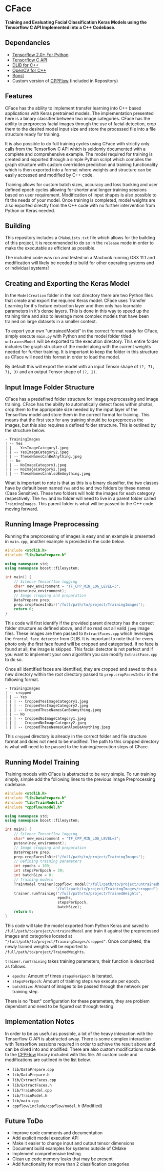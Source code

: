 # CFace
**Training and Evaluating Facial Classification Keras Models using the Tensorflow C API Implemented into a C++ Codebase.**

## Dependancies
- [Tensorflow 2.0+ For Python](https://www.tensorflow.org/install)
- [Tensorflow C API](https://www.tensorflow.org/install/lang_c "Tensorflow C API")
- [DLIB for C++](http://dlib.net/compile.html)
- [OpenCV for C++](https://opencv.org/releases/)
- [Boost](https://stackoverflow.com/questions/3897839/how-to-link-c-program-with-boost-using-cmake)
- Custom version of [CPPFlow](https://github.com/serizba/cppflow "CPPFlow") (Included in Repository)

## Features
CFace has the ability to implement transfer learning into C++ based applications with Keras pretrained models. The implementation presented here is a binary classifier between two image categories. CFace has the ability to preprocess facial images through the use of facial detection, crop them to the desired model input size and store the processed file into a file structure ready for training.

It is also possible to do full training cycles using CFace with strictly only calls from the Tensorflow C API which is seldomly documented with a complete and comprehensive example. The model required for training is created and exported through a simple Python script which compiles the graph structure with custom overridden prediction and training functionality which is then exported into a format where weights and structure can be easily accessed and modified by C++ code.

Training allows for custom batch sizes, accuracy and loss tracking and user defined epoch cycles allowing for shorter and longer training sessions based on user requirement. Modification of input shapes is also possible to fit the needs of your model. Once training is completed, model weights are also exported directly from the C++ code with no further intervention from Python or Keras needed.

## Building
This repository includes a `CMakeLists.txt` file which allows for the building of this project, it is recommended to do so in the `release` mode in order to make the executable as efficient as possible.

The included code was run and tested on a Macbook running OSX 11.1 and modification will likely be needed to build for other operating systems and or individual systems!

## Creating and Exporting the Keras Model
In the ``ModelCreation`` folder in the root directory there are two Python files that create and export the required Keras model.
CFace uses Transfer Learning for it's feature extraction layer and then only has learnable parameters in it's dense layers.
This is done in this way to speed up the training time and also to leverage more complex models that have been trained on large datasets in a smaller context.

To export your own "untrainedModel" in the correct format ready for CFace, simply execute `main.py` with Python and the model folder titled `untrainedModel` will be exported to the execution directory.
This entire folder includes the graph structure of the model along with the current weights needed for further training. It is important to keep the folder in this structure as CFace will need this format in order to load the model.

By default this will export the model with an input Tensor shape of `(?, 71, 71, 3)` and an output Tensor shape of `(?, 2)`.

## Input Image Folder Structure
CFace has a predefined folder structure for image preprocessing and image training. CFace has the ability to automatically detect faces within photos, crop them to the appropriate size needed by the input layer of the Tensorflow model and store them in the correct format for training.
This means that the first step for any training should be to preprocess the images, but this also requires a defined folder structure. This is outlined by the structure below.
```
- TrainingImages
| -- Yes
| | -- YesImageCategory1.jpeg
| | -- YesImageCategory2.jpeg
| | -- TheseNamesCanBeAnything.jpeg
| -- No
| | -- NoImageCategory1.jpeg
| | -- NoImageCategory2.jpeg
| | -- TheseNamesCanAlsoBeAnything.jpeg
```
What is important to note is that as this is a binary classifier, the two classes have by default been named `Yes` and `No` and two folders by these names (Case Sensitive).
These two folders will hold the images for each category respectively. The `Yes` and `No` folder will need to live in a parent folder called `TrainingImages`.
This parent folder is what will be passed to the C++ code moving forward.

## Running Image Preprocessing
Running the preprocessing of images is easy and an example is presented in `main.cpp`, another example is provided in the code below.
```c++
#include <stdlib.h>
#include "lib/DataPrepare.h"

using namespace std;
using namespace boost::filesystem;

int main() {
    // Silence Tensorflow logging
    char* new_environment = "TF_CPP_MIN_LOG_LEVEL=3";
    putenv(new_environment);
    // Image cropping and preparation
    DataPrepare prep;
    prep.cropFacesInDir("/full/path/to/project/TrainingImages");
    return 0;
}
```
This code will first identify if the provided parent directory has the correct folder structure as defined above, and if so read out all valid `jpeg` image files.
These images are then passed to `ExtractFaces.cpp` which leverages the `frontal_face_detector` from DLIB. It is important to note that for every photo only the first face found will be cropped and categorised.
If no face is found at all, the image is skipped. This facial detector is not perfect and if you want to implement your own algorithm you can modify `ExtractFace.cpp` to do so.

Once all identified faces are identified, they are cropped and saved to the a new directory within the root directory passed to `prep.cropFacesInDir` in the following format.
```
- TrainingImages
| -- cropped
| | -- Yes
| | | -- CroppedYesImageCategory1.jpeg
| | | -- CroppedYesImageCategory2.jpeg
| | | -- CroppedTheseNamesCanBeAnything.jpeg
| | -- No
| | | -- CroppedNoImageCategory1.jpeg
| | | -- CroppedNoImageCategory2.jpeg
| | | -- CroppedTheseNamesCanAlsoBeAnything.jpeg
```
This `cropped` directory is already in the correct folder and file structure format and does not need to be modified. The path to this cropped directory is what will need to be passed to the training/execution steps of CFace.

## Running Model Training
Training models with CFace is abstracted to be very simple. To run training simply, simple add the following lines to the previous Image Preprocessing codebase.
```c++
#include <stdlib.h>
#include "lib/DataPrepare.h"
#include "lib/TrainModel.h"
#include "cppflow/model.h"

using namespace std;
using namespace boost::filesystem;

int main() {
    // Silence Tensorflow logging
    char* new_environment = "TF_CPP_MIN_LOG_LEVEL=3";
    putenv(new_environment);
    // Image cropping and preparation
    DataPrepare prep;
    prep.cropFacesInDir("/full/path/to/project/TrainingImages");
    // Defining training parameters
    int epochs = 100;
    int stepsPerEpoch = 39;
    int batchSize = 8;
    // Training models
    TrainModel trainer(cppflow::model("/full/path/to/project/untrainedModel"),
                       "/full/path/to/project/TrainingImages/cropped");
    trainer.runTraining("/full/path/to/project/TrainedWeights",
                        epochs,
                        stepsPerEpoch,
                        batchSize);
    return 0;
}
```
This code will take the model exported from Python Keras and saved to `/full/path/to/project/untrainedModel` and train it against the preprocessed images and categories located at  `"/full/path/to/project/TrainingImages/cropped"`.
Once completed, the newly trained weights will be exported to `/full/path/to/project/TrainedWeights`.

`trainer.runTraining` takes training parameters, their function is described as follows.
- `epochs`: Amount of times `stepsPerEpoch` is iterated.
- `stepsPerEpoch`: Amount of training steps we execute per epoch.
- `batchSize`: Amount of images to be passed through the network per training step.

There is no "best" configuration for these parameters, they are problem dependant and need to be figured out through testing.

## Implementation Notes
In order to be as useful as possible, a lot of the heavy interaction with the Tensorflow C API is abstracted away.
There is some complex interaction with Tensorflow sessions required in order to achieve the result above and can be dived into and modified.
There are also custom modifications made to the [CPPFlow](https://github.com/serizba/cppflow "CPPFlow") library included with this file. All custom code and modifications are outlined in the list below.
- `lib/DataPrepare.cpp`
- `lib/DataPrepare.h`
- `lib/ExtractFaces.cpp`
- `lib/ExtractFaces.h`
- `lib/TrainModel.cpp`
- `lib/TrainModel.h`
- `lib/main.cpp`
- `cppflow/include/cppflow/model.h` (Modified)

## Future ToDo
- Improve code comments and documentation
- Add explicit model execution API
- Make it easier to change input and output tensor dimensions
- Document build examples for systems outside of CMake
- Implement comprehensive testing
- Clean up code memory leaks that may be present
- Add functionality for more than 2 classification categories
